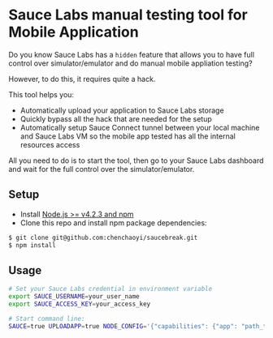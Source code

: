 # Sauce Labs manual testing tool for Mobile Application

Do you know Sauce Labs has a `hidden` feature that allows you to have
full control over simulator/emulator and do
manual mobile appliation testing?

However, to do this, it requires quite a hack.

This tool helps you:
- Automatically upload your application to Sauce Labs storage
- Quickly bypass all the hack that are needed for the setup
- Automatically setup Sauce Connect tunnel between your local machine and Sauce Labs VM so the mobile app tested has all the internal resources access

All you need to do is to start the tool, then go to your Sauce Labs dashboard and wait for the full control
over the simulator/emulator.

## Setup

* Install [Node.js >= v4.2.3 and npm](http://nodejs.org/)
* Clone this repo and install npm package dependencies:
```bash
$ git clone git@github.com:chenchaoyi/saucebreak.git
$ npm install
```

## Usage

```bash
# Set your Sauce Labs credential in environment variable
export SAUCE_USERNAME=your_user_name
export SAUCE_ACCESS_KEY=your_access_key

# Start command line:
SAUCE=true UPLOADAPP=true NODE_CONFIG='{"capabilities": {"app": "path_to_your_app"}}' ./node_modules/.bin/magellan --browsers=iphone_9_3_iOS_iPhone_Simulator

```

